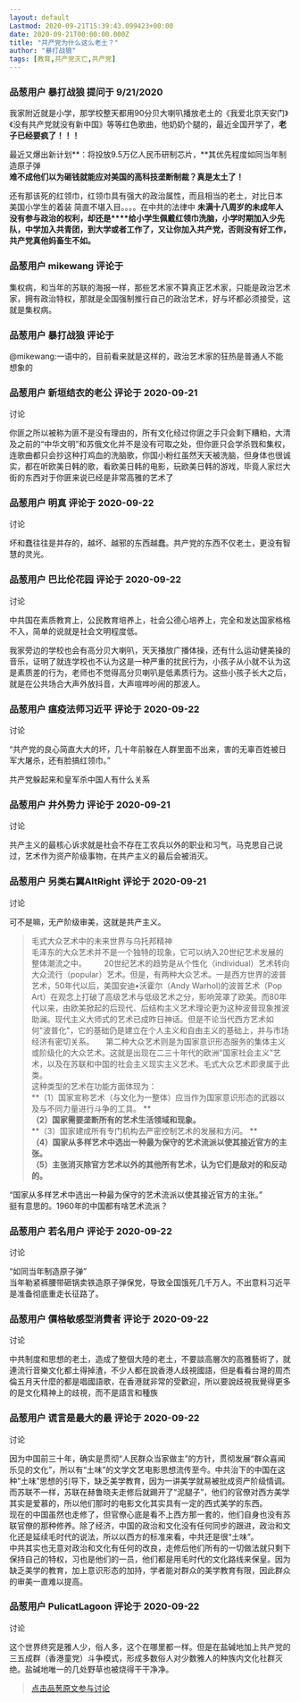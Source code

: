 ```yaml
---
layout: default
Lastmod: 2020-09-21T15:39:43.099423+00:00
date: 2020-09-21T00:00:00.000Z
title: "共产党为什么这么老土？"
author: "暴打战狼"
tags: [教育,共产党灭亡,共产党]
---
```



### 品葱用户 **暴打战狼** 提问于 9/21/2020
    
我家附近就是小学，那学校整天都用90分贝大喇叭播放老土的《我爱北京天安门》《没有共产党就没有新中国》等等红色歌曲，他奶奶个腿的，最近全国开学了，**老子已经要疯了！！！**  
  
最近又爆出新计划**：将投放9.5万亿人民币研制芯片，**其优先程度如同当年制造原子弹  
**难不成他们以为砸钱就能应对美国的高科技垄断制裁？真是太土了！**  
  
还有那该死的红领巾，红领巾具有强大的政治属性，而且相当的老土，对比日本 美国小学生的着装 简直不堪入目。。。。在中共的法律中 **未****满十八****周岁的未成年人没有参与政治的权利，却还是****给小学生佩戴红领巾洗脑，小学时期加入少先队，中学加入共青团，到大学或者工作了，又让你加入共产党，否则没有好工作，共产党真他妈畜生不如。**
    
                

### 品葱用户 **mikewang** 评论于 
        
集权病，和当年的苏联的海报一样，那些艺术家不算真正艺术家，只能是政治艺术家，拥有政治特权，那就是全国强制推行自己的政治艺术，好与坏都必须接受，这就是集权病。
        
                

### 品葱用户 **暴打战狼** 评论于 
        
@mikewang:一语中的，目前看来就是这样的，政治艺术家的狂热是普通人不能想象的
        
                

### 品葱用户 **新垣结衣的老公** 评论于 2020-09-21
讨论

        
你匪之所以被称为匪不是没有理由的，所有文化经过你匪之手只会剩下糟粕，大清及之前的“中华文明”和苏俄文化并不是没有可取之处，但你匪只会学杀戮和集权，连歌曲都只会抄这种打鸡血的洗脑歌，你国小粉红虽然天天被洗脑，但身体也很诚实，都在听欧美日韩的歌，看欧美日韩的电影，玩欧美日韩的游戏，毕竟人家烂大街的东西对于你匪来说已经是非常高雅的艺术了
        
                

### 品葱用户 **明真** 评论于 2020-09-22
讨论

        
坏和蠢往往是并存的，越坏、越邪的东西越蠢。共产党的东西不仅老土，更没有智慧的灵光。
        
                

### 品葱用户 **巴比伦花园** 评论于 2020-09-22
讨论

        
中共国在素质教育上，公民教育培养上，社会公德心培养上，完全和发达国家格格不入，简单的说就是社会文明程度低。  
  
我家旁边的学校也会有高分贝大喇叭，天天播放广播体操，还有什么运动健美操的音乐，证明了就连学校也不认为这是一种严重的扰民行为，小孩子从小就不认为这是素质差的行为，老师也不觉得高分贝喇叭是低素质行为。这些小孩子长大之后，就是在公共场合大声外放抖音，大声喧哗吵闹的那波人。
        
                

### 品葱用户 **瘟疫法师习近平** 评论于 2020-09-22
讨论

        
“共产党的良心简直大大的坏，几十年前躲在人群里面不出来，害的无辜百姓被日军大屠杀，还有脸搞红领巾。”  
  
共产党躲起来和皇军杀中国人有什么关系
        
                

### 品葱用户 **井外势力** 评论于 2020-09-21
讨论

        
共产主义的最核心诉求就是社会不存在工农兵以外的职业和习气，马克思自己说过，艺术作为资产阶级事物，在共产主义的最后会被消灭。
        
                

### 品葱用户 **另类右翼AltRight** 评论于 2020-09-21
讨论

        
可不是嘛，无产阶级审美，这就是共产主义。  

> 毛式大众艺术中的未来世界与乌托邦精神  
> 毛泽东的大众艺术并不是一个独特的现象，它可以纳入20世纪艺术发展的整体潮流之中。 　　20世纪艺术的趋势是从个性化（individual）艺术转向大众流行（popular）艺术。但是，有两种大众艺术。一是西方世界的波普艺术，50年代以后，美国安迪•沃霍尔（Andy Warhol)的波普艺术（Pop Art）在观念上打破了高级艺术与低级艺术之分，影响笼罩了欧美。而80年代以来，由欧美掀起的后现代、后结构主义艺术理论更为这种波普现象推波助澜。现代主义大师式的艺术已成昨日神话。但是不论当代西方艺术如何"波普化"，它的基础仍是建立在个人主义和自由主义的基础上，并与市场经济有密切关系。　　第二种大众艺术则是为国家意识形态服务的集体主义或阶级化的大众艺术。这就是出现在二三十年代的欧洲"国家社会主义"艺术，以及在苏联和中国的社会主义现实主义艺术。毛式大众艺术即隶属于此类。   
> 这种类型的艺术在功能方面体现为：   
> **（1）国家宣称艺术（与文化为一整体）应当作为国家意识形态的武器以及与不同力量进行斗争的工具。 **  
> **（2）国家需要垄断所有的艺术生活领域和现象。**  
> **（3）国家建成所有专门机构去严密控制艺术的发展和方问。 **  
> **（4）国家从多样艺术中选出一种最为保守的艺术流派以使其接近官方的主张。**  
> **（5）主张消灭除官方艺术以外的其他所有艺术，认为它们是敌对的和反动的。**

  
“国家从多样艺术中选出一种最为保守的艺术流派以使其接近官方的主张。”  
挺有意思的。1960年的中国都有啥艺术流派？
        
                

### 品葱用户 **若名用户** 评论于 2020-09-22
讨论

        
“如同当年制造原子弹”  
当年勒紧裤腰带砸锅卖铁造原子弹保党，导致全国饿死几千万人。不出意料习近平是准备彻底重走长征路了。
        
                

### 品葱用户 **價格敏感型消費者** 评论于 2020-09-22
讨论

        
中共制度和思想的老土，造成了整個大陸的老土，不要談高層次的高雅藝術了，就連流行音樂文化都土得掉渣，不少人都在說香港人歧視國語，但是看看台灣的周杰倫五月天什麼的都是唱國語歌，在香港就非常的受歡迎，所以要說歧視我覺得更多的是文化精神上的歧視，而不是語言和種族
        
                

### 品葱用户 **谎言是最大的最** 评论于 2020-09-22
讨论

        
因为中国前三十年，确实是贯彻“人民群众当家做主”的方针，贯彻发展“群众喜闻乐见的文化”，所以有“土味”的文学文艺电影思想流传至今。中共治下的中国在这种“土味”思想的引导下，缺乏美学教育，因为一讲美学就易被批成资产阶级情调。而苏联不一样，苏联在赫鲁晓夫走修后就踢开了“泥腿子”，他们的官僚对西方美学其实是爱慕的，所以他们那时的电影文化其实具有一定的西式美学的东西。  
现在的中国虽然也走修了，但官僚心底是看不上西方那一套的，他们自身也没有苏联官僚的那种修养。除了经济，中国的政治和文化没有任何同步的跟进，政治和文化还是延续毛时代的说法，所以以西方的标准来看，中共还是很“土味”。  
中共其实也无意对政治和文化有任何的改良，走修后他们所有的一切做法就只剩下保持自己的特权，习也是他们的一员，他们都是用毛时代的文化路线来保皇。因为缺乏美学的教育，加上意识形态的加持，学者能对群众的美学教育有限，因此群众的审美一直难以提高。
        
                

### 品葱用户 **PulicatLagoon** 评论于 2020-09-22
讨论

        
这个世界终究是雅人少，俗人多，这个在哪里都一样。但是在盐碱地加上共产党的三五成群（香港童党）斗争模式，形成多数俗人对少数雅人的种族内文化社群灭绝。盐碱地唯一的几处野草也被烧得干干净净。
        
                





> [点击品葱原文参与讨论](https://pincong.rocks/question/31280)


